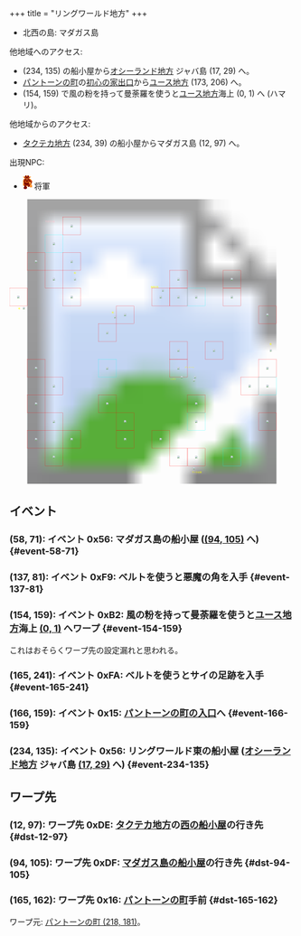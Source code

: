 +++
title = "リングワールド地方"
+++

* 北西の島: マダガス島

他地域へのアクセス:

* (234, 135) の船小屋から[オシーランド地方](@/map/map-11/_index.md) ジャバ島 (17, 29) へ。
* [パントーンの町](@/map/map-12/_index.md)の[初心の家出口](@/map/map-13b/_index.md#event-112-214)から[ユース地方](@/map/map-00/_index.md) (173, 206) へ。
* (154, 159) で風の粉を持って曼荼羅を使うと[ユース地方](@/map/map-00/_index.md)海上 (0, 1) へ (ハマリ)。

他地域からのアクセス:

* [タクテカ地方](@/map/map-09/_index.md) (234, 39) の船小屋からマダガス島 (12, 97) へ。

出現NPC:

* ![将軍](actor-0x42.png) 将軍

<!-- SVG {{{ -->
<svg width="1536" height="1536" viewbox="0 0 2048 2048">
<defs>
<image id="svg-asset-bg" width="2048" height="2048" href="map-10.webp" />
<image id="svg-asset-event" width="16" height="16" href="icon-event.png" />
<image id="svg-asset-destination" width="16" height="16" href="icon-destination.png" />
<image id="svg-asset-actor-0x42" width="16" height="24" href="actor-0x42.png" />
<image id="svg-asset-actor-0x43" width="16" height="24" href="actor-0x43.png" />
<image id="svg-asset-actor-0x44" width="16" height="24" href="actor-0x44.png" />
<image id="svg-asset-actor-0x45" width="16" height="24" href="actor-0x45.png" />
<image id="svg-asset-actor-0x46" width="16" height="24" href="actor-0x46.png" />
<image id="svg-asset-actor-0x47" width="16" height="24" href="actor-0x47.png" />
<image id="svg-asset-actor-0x48" width="16" height="24" href="actor-0x48.png" />
</defs>
<use href="#svg-asset-bg" x="0" y="0"></use>
<text class="caption-48" x="256" y="168" fill="pink">マダガス島</text>
<text class="caption-24" x="64" y="792" fill="yellow">船</text>
<text class="caption-32" x="464" y="536" fill="yellow">船</text>
<text class="caption-24" x="736" y="820" fill="yellow">船</text>
<text class="caption-24" x="1312" y="1972" fill="yellow">サイの足跡</text>
<text class="caption-32" x="1260" y="1216" fill="yellow">パントーン</text>
<text class="caption-24" x="1156" y="1300" fill="yellow">ハマリ</text>
<text class="caption-24" x="1016" y="636" fill="yellow">悪魔の角</text>
<text class="caption-32" x="1872" y="1048" fill="yellow">船</text>
<rect x="384" y="128" width="128" height="128" stroke="red" fill="none" />
<use href="#svg-asset-actor-0x46" x="440" y="180"><title>敵 0x46</title></use>
<rect x="128" y="384" width="128" height="128" stroke="red" fill="none" />
<use href="#svg-asset-actor-0x45" x="184" y="436"><title>敵 0x45</title></use>
<rect x="384" y="384" width="128" height="128" stroke="red" fill="none" />
<use href="#svg-asset-actor-0x48" x="440" y="436"><title>敵 0x48</title></use>
<rect x="256" y="512" width="128" height="128" stroke="red" fill="none" />
<use href="#svg-asset-actor-0x45" x="312" y="564"><title>敵 0x45</title></use>
<rect x="1152" y="512" width="128" height="128" stroke="red" fill="none" />
<use href="#svg-asset-actor-0x45" x="1208" y="564"><title>敵 0x45</title></use>
<rect x="1536" y="512" width="128" height="128" stroke="red" fill="none" />
<use href="#svg-asset-actor-0x48" x="1592" y="564"><title>敵 0x48</title></use>
<rect x="0" y="640" width="128" height="128" stroke="red" fill="none" />
<use href="#svg-asset-actor-0x43" x="56" y="692"><title>敵 0x43</title></use>
<rect x="384" y="640" width="128" height="128" stroke="red" fill="none" />
<use href="#svg-asset-actor-0x47" x="440" y="692"><title>敵 0x47</title></use>
<rect x="1024" y="640" width="128" height="128" stroke="red" fill="none" />
<use href="#svg-asset-actor-0x43" x="1080" y="692"><title>敵 0x43</title></use>
<rect x="1152" y="640" width="128" height="128" stroke="red" fill="none" />
<use href="#svg-asset-actor-0x47" x="1208" y="692"><title>敵 0x47</title></use>
<rect x="1536" y="640" width="128" height="128" stroke="red" fill="none" />
<use href="#svg-asset-actor-0x46" x="1592" y="692"><title>敵 0x46</title></use>
<rect x="768" y="768" width="128" height="128" stroke="red" fill="none" />
<use href="#svg-asset-actor-0x46" x="824" y="820"><title>敵 0x46</title></use>
<rect x="1792" y="768" width="128" height="128" stroke="red" fill="none" />
<use href="#svg-asset-actor-0x43" x="1848" y="820"><title>敵 0x43</title></use>
<rect x="640" y="896" width="128" height="128" stroke="red" fill="none" />
<use href="#svg-asset-actor-0x48" x="696" y="948"><title>敵 0x48</title></use>
<rect x="1152" y="1024" width="128" height="128" stroke="red" fill="none" />
<use href="#svg-asset-actor-0x44" x="1208" y="1076"><title>敵 0x44</title></use>
<rect x="1408" y="1024" width="128" height="128" stroke="red" fill="none" />
<use href="#svg-asset-actor-0x45" x="1464" y="1076"><title>敵 0x45</title></use>
<rect x="128" y="1152" width="128" height="128" stroke="red" fill="none" />
<use href="#svg-asset-actor-0x45" x="184" y="1204"><title>敵 0x45</title></use>
<rect x="1152" y="1152" width="128" height="128" stroke="red" fill="none" />
<use href="#svg-asset-actor-0x46" x="1208" y="1204"><title>敵 0x46</title></use>
<rect x="1792" y="1152" width="128" height="128" stroke="red" fill="none" />
<use href="#svg-asset-actor-0x45" x="1848" y="1204"><title>敵 0x45</title></use>
<rect x="256" y="1280" width="128" height="128" stroke="red" fill="none" />
<use href="#svg-asset-actor-0x46" x="312" y="1332"><title>敵 0x46</title></use>
<rect x="1664" y="1280" width="128" height="128" stroke="red" fill="none" />
<use href="#svg-asset-actor-0x47" x="1720" y="1332"><title>敵 0x47</title></use>
<rect x="128" y="1408" width="128" height="128" stroke="red" fill="none" />
<use href="#svg-asset-actor-0x46" x="184" y="1460"><title>敵 0x46</title></use>
<rect x="640" y="1408" width="128" height="128" stroke="red" fill="none" />
<use href="#svg-asset-actor-0x45" x="696" y="1460"><title>敵 0x45</title></use>
<rect x="1280" y="1408" width="128" height="128" stroke="red" fill="none" />
<use href="#svg-asset-actor-0x44" x="1336" y="1460"><title>敵 0x44</title></use>
<rect x="256" y="1536" width="128" height="128" stroke="red" fill="none" />
<use href="#svg-asset-actor-0x45" x="312" y="1588"><title>敵 0x45</title></use>
<rect x="768" y="1536" width="128" height="128" stroke="red" fill="none" />
<use href="#svg-asset-actor-0x47" x="824" y="1588"><title>敵 0x47</title></use>
<rect x="1792" y="1536" width="128" height="128" stroke="red" fill="none" />
<use href="#svg-asset-actor-0x46" x="1848" y="1588"><title>敵 0x46</title></use>
<rect x="128" y="1664" width="128" height="128" stroke="red" fill="none" />
<use href="#svg-asset-actor-0x43" x="184" y="1716"><title>敵 0x43</title></use>
<rect x="384" y="1664" width="128" height="128" stroke="red" fill="none" />
<use href="#svg-asset-actor-0x45" x="440" y="1716"><title>敵 0x45</title></use>
<rect x="768" y="1664" width="128" height="128" stroke="red" fill="none" />
<use href="#svg-asset-actor-0x46" x="824" y="1716"><title>敵 0x46</title></use>
<rect x="1024" y="1664" width="128" height="128" stroke="red" fill="none" />
<use href="#svg-asset-actor-0x44" x="1080" y="1716"><title>敵 0x44</title></use>
<rect x="256" y="1792" width="128" height="128" stroke="red" fill="none" />
<use href="#svg-asset-actor-0x47" x="312" y="1844"><title>敵 0x47</title></use>
<rect x="1152" y="1792" width="128" height="128" stroke="red" fill="none" />
<use href="#svg-asset-actor-0x48" x="1208" y="1844"><title>敵 0x48</title></use>
<rect x="1280" y="1792" width="128" height="128" stroke="red" fill="none" />
<use href="#svg-asset-actor-0x45" x="1336" y="1844"><title>敵 0x45</title></use>
<rect x="256" y="256" width="128" height="128" stroke="cyan" fill="none" />
<use href="#svg-asset-actor-0x42" x="312" y="308"><title>将軍「石の精霊の助けがないとオシーランドへは渡れない」</title></use>
<rect x="1280" y="640" width="128" height="128" stroke="cyan" fill="none" />
<use href="#svg-asset-actor-0x42" x="1336" y="692"><title>将軍「いい天気ですね」</title></use>
<rect x="640" y="1152" width="128" height="128" stroke="cyan" fill="none" />
<use href="#svg-asset-actor-0x42" x="696" y="1204"><title>将軍「石の精霊の助けがないとオシーランドへは渡れない」</title></use>
<rect x="1792" y="1280" width="128" height="128" stroke="cyan" fill="none" />
<use href="#svg-asset-actor-0x42" x="1848" y="1332"><title>将軍「ああ もうおしまいだ」</title></use>
<rect x="1280" y="1536" width="128" height="128" stroke="cyan" fill="none" />
<use href="#svg-asset-actor-0x42" x="1336" y="1588"><title>将軍「ここはリングワールドさ」</title></use>
<rect x="1536" y="1792" width="128" height="128" stroke="cyan" fill="none" />
<use href="#svg-asset-actor-0x42" x="1592" y="1844"><title>将軍「パントーンの占い師に全てを聞け」</title></use>
<a href="#event-58-71">
<use href="#svg-asset-event" x="464" y="568"><title>(58, 71): イベント 0x56: マダガス島の船小屋 ((94, 105) へ)</title></use>
</a>
<a href="#event-137-81">
<use href="#svg-asset-event" x="1096" y="648"><title>(137, 81): イベント 0xF9: ベルトを使うと悪魔の角を入手</title></use>
</a>
<a href="#event-154-159">
<use href="#svg-asset-event" x="1232" y="1272"><title>(154, 159): イベント 0xB2: 風の粉を持って曼荼羅を使うとユース地方 (0, 1) へワープ</title></use>
</a>
<a href="#event-165-241">
<use href="#svg-asset-event" x="1320" y="1928"><title>(165, 241): イベント 0xFA: ベルトを使うとサイの足跡を入手</title></use>
</a>
<a href="#event-166-159">
<use href="#svg-asset-event" x="1328" y="1272"><title>(166, 159): イベント 0x15: パントーンの町の入口へ</title></use>
</a>
<a href="#event-234-135">
<use href="#svg-asset-event" x="1872" y="1080"><title>(234, 135): イベント 0x56: リングワールド東の船小屋 (オシーランド地方 ジャバ島 (17, 29) へ)</title></use>
</a>
<a href="#dst-165-162">
<use href="#svg-asset-destination" x="1320" y="1296"><title>(165, 162): ワープ先 0x16: パントーンの町手前</title></use>
</a>
<a href="#dst-12-97">
<use href="#svg-asset-destination" x="96" y="776"><title>(12, 97): ワープ先 0xDE: タクテカ地方の西の船小屋の行き先</title></use>
</a>
<a href="#dst-94-105">
<use href="#svg-asset-destination" x="752" y="840"><title>(94, 105): ワープ先 0xDF: マダガス島の船小屋の行き先</title></use>
</a>
</svg>
<!-- }}} -->


## イベント

### (58, 71): イベント 0x56: マダガス島の船小屋 ([(94, 105)](#dst-94-105) へ) {#event-58-71}

### (137, 81): イベント 0xF9: ベルトを使うと悪魔の角を入手 {#event-137-81}

### (154, 159): イベント 0xB2: 風の粉を持って曼荼羅を使うと[ユース地方](@/map/map-00/_index.md)海上 [(0, 1)](@/map/map-00/_index.md#dst-0-1) へワープ {#event-154-159}

これはおそらくワープ先の設定漏れと思われる。

### (165, 241): イベント 0xFA: ベルトを使うとサイの足跡を入手 {#event-165-241}

### (166, 159): イベント 0x15: [パントーンの町の入口](@/map/map-12/_index.md#dst-217-178)へ {#event-166-159}

### (234, 135): イベント 0x56: リングワールド東の船小屋 ([オシーランド地方](@/map/map-11/_index.md) ジャバ島 [(17, 29)](@/map/map-11/_index.md#dst-17-29) へ) {#event-234-135}


## ワープ先

### (12, 97): ワープ先 0xDE: [タクテカ地方](@/map/map-09/_index.md)の[西の船小屋](@/map/map-09/_index.md#event-58-135)の行き先 {#dst-12-97}

### (94, 105): ワープ先 0xDF: [マダガス島の船小屋](#event-58-71)の行き先 {#dst-94-105}

### (165, 162): ワープ先 0x16: [パントーンの町](@/map/map-12/_index.md#dst-217-178)手前 {#dst-165-162}

ワープ元: [パントーンの町 (218, 181)](@/map/map-12/_index.md#event-218-181)。
